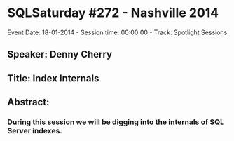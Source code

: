 # SQLSaturday #272 - Nashville 2014
Event Date: 18-01-2014 - Session time: 00:00:00 - Track: Spotlight Sessions
## Speaker: Denny Cherry
## Title: Index Internals
## Abstract:
### During this session we will be digging into the internals of SQL Server indexes.
